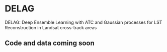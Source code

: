 # DELAG
DELAG: Deep Ensemble Learning with ATC and Gaussian processes for LST Reconstruction in Landsat cross-track areas

## Code and data coming soon
